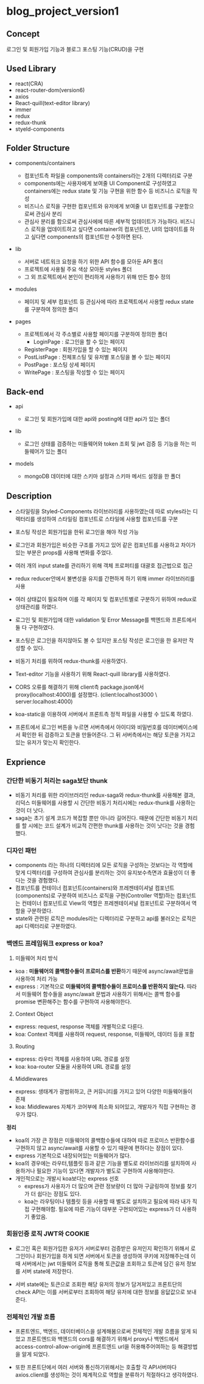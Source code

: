# blog_project_version1

## Concept
로그인 및 회원가입 기능과 블로그 포스팅 기능(CRUD)을 구현

## Used Library
- react(CRA)
- react-router-dom(version6)
- axios
- React-quill(text-editor library)
- immer
- redux
- redux-thunk
- styeld-components

## Folder Structure




- components/containers
  - 컴포넌트측 파일을 components와 containers라는 2개의 디렉터리로 구분
  - components에는 사용자에게 보여줄 UI Component로 구성하였고 containers에는 redux state 및 기능 구현을 위한 함수 등 비즈니스 로직을 작성
  - 비즈니스 로직을 구현한 컴포넌트와 유저에게 보여줄 UI 컴포넌트를 구분함으로써 관심사 분리
  - 관심사 분리를 함으로써 관심사에에 따른 세부적 업데이트가 가능하다. 비즈니스 로직을 업데이트하고 싶다면 container의 컴포넌트만, UI의 업데이트를 하고 싶다면 components의 컴포넌트만 수정하면 된다.
  
- lib
  - 서버로 네트워크 요청을 하기 위한 API 함수를 모아둔 API 폴더
  - 프로젝트에 사용될 주요 색상 모아둔 styles 폴더
  - 그 외 프로젝트에서 본인이 편리하게 사용하기 위해 만든 함수 정의

- modules
  - 페이지 및 세부 컴포넌트 등 관심사에 따라 프로젝트에서 사용할 redux state를 구분하여 정의한 폴더
  
- pages
  - 프로젝트에서 각 주소별로 사용할 페이지를 구분하여 정의한 폴더
    - LoginPage : 로그인을 할 수 있는 페이지
  - RegisterPage : 회원가입을 할 수 있는 페이지
  - PostListPage : 전체포스팅 및 유저별 포스팅을 볼 수 있는 페이지
  - PostPage : 포스팅 상세 페이지
  - WritePage : 포스팅을 작성할 수 있는 페이지

## Back-end
- api
  - 로그인 및 회원가입에 대한 api와 posting에 대한 api가 있는 폴더

- lib
  - 로그인 상태를 검증하는 미들웨어와 token 조회 및 jwt 검증 등 기능을 하는 미들웨어가 있는 폴더

- models
  - mongoDB 데이터에 대한 스키마 설정과 스키마 메서드 설정을 한 폴더

## Description
- 스타일링을 Styled-Components 라이브러리를 사용하였는데 따로 styles라는 디렉터리를 생성하여 스타일링 컴포넌트로 스타일에 사용할 컴포넌트를 구분

- 포스팅 작성은 회원가입을 한뒤 로그인을 해야 작성 가능

- 로그인과 회원가입은 비슷한 구조를 가지고 있어 같은 컴포넌트를 사용하고 차이가 있는 부분은 props를 사용해 변화를 주었다.

- 여러 개의 input state를 관리하기 위해 객체 프로퍼티를 대괄호 접근법으로 접근

- redux reducer안에서 불변성을 유지를 간편하게 하기 위해  immer 라이브러리를 사용

- 여러 상태값이 필요하며 이를 각 페이지 및 컴포넌트별로 구분하기 위하여 redux로 상태관리를 하였다.

- 로그인 및 회원가입에 대한 validation 및 Error Message를 백엔드와 프론트에서 둘 다 구현하였다.

- 포스팅은 로그인을 하지않아도 볼 수 있지만 포스팅 작성은 로그인을 한 유저만 작성할 수 있다.

- 비동기 처리를 위하여 redux-thunk를 사용하였다.

- Text-editor 기능을 사용하기 위해 React-quill library를 사용하였다.

- CORS 오류를 해결하기 위해 client측 package.json에서 proxy(localhost:4000)를 설정했다.
(client:localhost3000 \ server:localhost:4000)

- koa-static을 이용하여 서버에서 프론트측 정적 파일을 사용할 수 있도록 하였다.

- 프론트에서 로그인 버튼을 누르면 서버측에서 아이디와 비밀번호를 데이터베이스에서 확인한 뒤 검증하고 토큰을 만들어준다.
그 뒤 서버측에서는 해당 토큰을 가지고 있는 유저가 맞는지 확인한다.

## Exprience

### 간단한 비동기 처리는 saga보단 thunk
- 비동기 처리를 위한 라이브러리인 redux-saga와 redux-thunk를 사용해본 결과,리덕스 미들웨어를 사용할 시 간단한 비동기 처리시에는 redux-thunk를 사용하는 것이 더 낫다.
- saga는 초기 설계 코드가 복잡할 뿐만 아니라 길어진다. 때문에 간단한 비동기 처리를 할 시에는 코드 설계가 비교적 간편한 thunk를 사용하는 것이 낫다는 것을 경험했다.

### 디자인 패턴
- components 라는 하나의 디렉터리에 모든 로직을 구성하는 것보다는 각 역할에 맞게 디렉터리를 구성하여 관심사를 분리하는 것이 유지보수측면과 효율성이 더 좋다는 것을 경험했다.
- 컴포넌트를 컨테이너 컴포넌트(containers)와 프레젠테이셔널 컴포넌트(components)로 구분하여 비즈니스 로직을 구현(Controller 역할)하는 컴포넌트는 컨테이너 컴포넌트로
View의 역할은 프레젠테이셔널 컴포넌트로 구분하여서 역할을 구분하였다.
- state와 관련된 로직은 modules라는 디렉터리로 구분하고 api를 불러오는 로직은 api 디렉터리로 구분하였다.

### 백엔드 프레임워크 express or koa?
1. 미들웨어 처리 방식
- koa :  **미들웨어의 콜백함수들이 프로미스를 반환**하기 때문에 async/await문법을 사용하여 처리 가능
- express : 기본적으로 **미들웨어의 콜백함수들이 프로미스를 반환하지 않는다.**  따라서 미들웨어 함수들을 async/await 문법과 사용하기 위해서는 콜백 함수를 promise 변환해주는 함수를 구현하여 사용해야한다.

2. Context Object
- express: request, response 객체를 개별적으로 다룬다.
- koa: Context 객체를 사용하여 request, response, 미들웨어, 데이터 등을 포함

3. Routing
- express: 라우터 객체를 사용하여 URL 경로를 설정
- koa: koa-router 모듈을 사용하여 URL 경로를 설정

4. Middlewares
- express: 생태계가 광범위하고, 큰 커뮤니티를 가지고 있어 다양한 미들웨어들이 존재
- koa: Middlewares 자체가 코어부에 최소화 되어있고, 개발자가 직접 구현하는 경우가 많다.


**정리**
- koa의 가장 큰 장점은 미들웨어의 콜백함수들에 대하여 따로 프로미스 반환함수를 구현하지 않고 async/await를 사용할 수 있기 때문에 편하다는 장점이 있다.
- express 기본적으로 내장되어있는 미들웨어가 많다.
- koa의 경우에는 라우터,템플릿 등과 같은 기능을 별도로 라이브러리를 설치하여 사용하거나 필요한 기능이 있다면 개발자가 별도로 구현하여 사용해야한다.
- 개인적으로는 개발시 koa보다는 express 선호 
  - express가 사용자가 더 많으며 관련 정보량이 더 많아 구글링하여 정보를 찾기가 더 쉽다는 장점도 있다.
  - koa는 라우팅이나 템플릿 등을 사용할 때 별도로 설치하고 필요에 따라 내가 직접 구현해야함. 필요에 따른 기능이 대부분 구현되어있는 express가 더 사용하기 좋았음.
  
### 회원인증 로직 JWT와 COOKIE
- 로그인 혹은 회원가입한 유저가 서버로부터 검증받은 유저인지 확인하기 위해서 로그인이나 회원가입을 하게 되면 서버에서 토큰을 생성하여 쿠키에 저장해주는데 이 때 서버에서는 jwt 미들웨어 로직을 통해 토큰값을 조회하고 토큰에 담긴 유저 정보를 서버 state에 저장한다.

- 서버 state에는 토큰으로 조회한 해당 유저의 정보가 담겨져있고 프론트단의 check API는 이를 서버로부터 조회하여 해당 유저에 대한 정보를 응닶값으로 보내준다.

### 전체적인 개발 흐름
- 프론트엔드, 백엔드, 데이터베이스을 설계해봄으로써 전체적인 개발 흐름을 알게 되었고 프론트엔드와 백엔드의 cors를 해결하기 위해서
proxy나 백엔드에서 access-control-allow-origin에 프론트엔드 url을 허용해주어여하는 등 해결방법을 알게 되었다.

- 또한 프론트단에서 여러 서버와 통신하기위해서는 호출할 각 API서버마다 axios.client를 생성하는 것이 체계적으로 역할을 분류하기 적절하다고 생각하였다.

